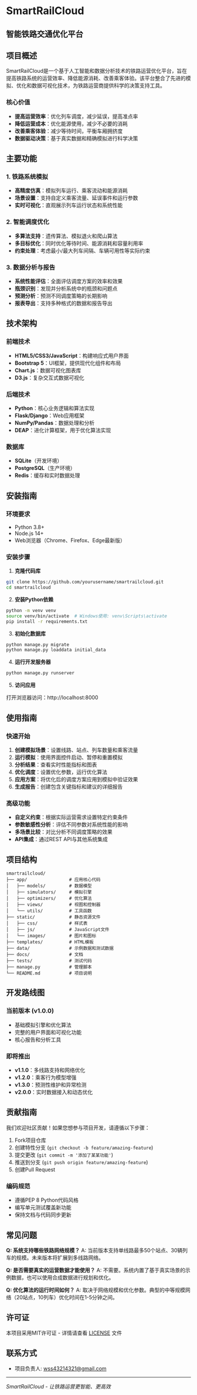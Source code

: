 # SmartRailCloud

## 智能铁路交通优化平台

## 项目概述

SmartRailCloud是一个基于人工智能和数据分析技术的铁路运营优化平台，旨在提高铁路系统的运营效率、降低能源消耗、改善乘客体验。该平台整合了先进的模拟、优化和数据可视化技术，为铁路运营商提供科学的决策支持工具。

### 核心价值

- **提高运营效率**：优化列车调度，减少延误，提高准点率
- **降低运营成本**：优化能源使用，减少不必要的消耗
- **改善乘客体验**：减少等待时间，平衡车厢拥挤度
- **数据驱动决策**：基于真实数据和精确模拟进行科学决策

## 主要功能

### 1. 铁路系统模拟

- **高精度仿真**：模拟列车运行、乘客流动和能源消耗
- **场景设置**：支持自定义乘客流量、延误事件和运行参数
- **实时可视化**：直观展示列车运行状态和系统性能

### 2. 智能调度优化

- **多算法支持**：遗传算法、模拟退火和爬山算法
- **多目标优化**：同时优化等待时间、能源消耗和容量利用率
- **约束处理**：考虑最小/最大列车间隔、车辆可用性等实际约束

### 3. 数据分析与报告

- **系统性能评估**：全面评估调度方案的效率和效果
- **瓶颈识别**：发现并分析系统中的瓶颈和问题点
- **预测分析**：预测不同调度策略的长期影响
- **报表导出**：支持多种格式的数据和报告导出

## 技术架构

### 前端技术

- **HTML5/CSS3/JavaScript**：构建响应式用户界面
- **Bootstrap 5**：UI框架，提供现代化组件和布局
- **Chart.js**：数据可视化图表库
- **D3.js**：复杂交互式数据可视化

### 后端技术

- **Python**：核心业务逻辑和算法实现
- **Flask/Django**：Web应用框架
- **NumPy/Pandas**：数据处理和分析
- **DEAP**：进化计算框架，用于优化算法实现

### 数据库

- **SQLite**（开发环境）
- **PostgreSQL**（生产环境）
- **Redis**：缓存和实时数据处理

## 安装指南

### 环境要求

- Python 3.8+
- Node.js 14+
- Web浏览器（Chrome、Firefox、Edge最新版）

### 安装步骤

1. **克隆代码库**

```bash
git clone https://github.com/yourusername/smartrailcloud.git
cd smartrailcloud
```

2. **安装Python依赖**

```bash
python -m venv venv
source venv/bin/activate  # Windows使用: venv\Scripts\activate
pip install -r requirements.txt
```

3. **初始化数据库**

```bash
python manage.py migrate
python manage.py loaddata initial_data
```

4. **运行开发服务器**

```bash
python manage.py runserver
```

5. **访问应用**

打开浏览器访问：http://localhost:8000

## 使用指南

### 快速开始

1. **创建模拟场景**：设置线路、站点、列车数量和乘客流量
2. **运行模拟**：使用界面控件启动、暂停和重置模拟
3. **分析结果**：查看实时性能指标和图表
4. **优化调度**：设置优化参数，运行优化算法
5. **应用方案**：将优化后的调度方案应用到模拟中验证效果
6. **生成报告**：创建包含关键指标和建议的详细报告

### 高级功能

- **自定义约束**：根据实际运营需求设置特定约束条件
- **参数敏感性分析**：评估不同参数对系统性能的影响
- **多场景比较**：对比分析不同调度策略的效果
- **API集成**：通过REST API与其他系统集成

## 项目结构

```
smartrailcloud/
├── app/                # 应用核心代码
│   ├── models/         # 数据模型
│   ├── simulators/     # 模拟引擎
│   ├── optimizers/     # 优化算法
│   ├── views/          # 视图和控制器
│   └── utils/          # 工具函数
├── static/             # 静态资源文件
│   ├── css/            # 样式表
│   ├── js/             # JavaScript文件
│   └── images/         # 图片和图标
├── templates/          # HTML模板
├── data/               # 示例数据和测试数据
├── docs/               # 文档
├── tests/              # 测试代码
├── manage.py           # 管理脚本
└── README.md           # 项目说明
```

## 开发路线图

### 当前版本 (v1.0.0)

- 基础模拟引擎和优化算法
- 完整的用户界面和可视化功能
- 核心报告和分析工具

### 即将推出

- **v1.1.0**：多线路支持和网络优化
- **v1.2.0**：乘客行为模型增强
- **v1.3.0**：预测性维护和异常检测
- **v2.0.0**：实时数据接入和动态优化

## 贡献指南

我们欢迎社区贡献！如果您想参与项目开发，请遵循以下步骤：

1. Fork项目仓库
2. 创建特性分支 (`git checkout -b feature/amazing-feature`)
3. 提交更改 (`git commit -m '添加了某某功能'`)
4. 推送到分支 (`git push origin feature/amazing-feature`)
5. 创建Pull Request

### 编码规范

- 遵循PEP 8 Python代码风格
- 编写单元测试覆盖新功能
- 保持文档与代码同步更新

## 常见问题

**Q: 系统支持哪些铁路网络规模？**
A: 当前版本支持单线路最多50个站点、30辆列车的规模。未来版本将扩展到多线路网络。

**Q: 是否需要真实的运营数据才能使用？**
A: 不需要。系统内置了基于真实场景的示例数据，也可以使用合成数据进行规划和优化。

**Q: 优化算法的运行时间如何？**
A: 取决于网络规模和优化参数。典型的中等规模网络（20站点，10列车）优化时间在1-5分钟之间。

## 许可证

本项目采用MIT许可证 - 详情请查看 [LICENSE](LICENSE) 文件

## 联系方式

- 项目负责人: wss43214321@gmail.com

---

*SmartRailCloud - 让铁路运营更智能、更高效*
